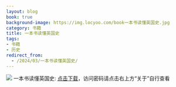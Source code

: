 ```yaml
---
layout: blog
book: true
background-image: https://img.locyoo.com/book一本书读懂英国史.jpg
category: 书籍
title: 一本书读懂英国史
tags:
- 书籍
- 历史
redirect_from:
  - /2024/03/一本书读懂英国史/
---
```

![](https://img.locyoo.com/book一本书读懂英国史.jpg)
一本书读懂英国史: <a name = "ref1" href="https://url18.ctfile.com/f/50983618-1337384822-d5a939?p=3619">点击下载</a>，访问密码请点击右上方“关于”自行查看